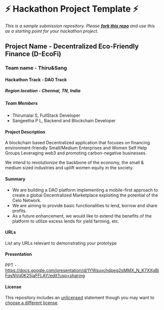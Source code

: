 
# ⚡ Hackathon Project Template ⚡
_This is a sample submission repository.
Please [__fork this repo__](https://help.github.com/articles/fork-a-repo/) and use this as a starting point for your hackathon project._

## Project Name - Decentralized Eco-Friendly Finance (D-EcoFi)
### Team name - Thiru&Sang
#### Hackathon Track - DAO Track

##### Region location - Chennai, TN, India

##### Team Members
- Thirumalai S, FullStack Developer
- Sangeetha P L, Backend and Blockchain Developer

#### Project Description
A blockchain based Decentralized application that focuses on financing 
environment-friendly Small/Medium Enterprises and Women Self Help Groups 
Leveraging web3 and promoting carbon-negative businesses.

We intend to revolutionize the backbone of the economy, the small & 
medium sized industries and uplift women equity in the society.

#### Summary
- We are building a DAO platform implementing a mobile-first approach to create a global 
Decentralized Marketplace exploiting the potential of the Celo Network.
- We are aiming to provide basic functionalities to lend, borrow and share profits. 
- As a future enhancement, we would like to extend the benefits of the platform
to utilize excess lends for yield farming, etc.

#### URLs
List any URLs relevant to demonstrating your prototype

#### Presentation
PPT - https://docs.google.com/presentation/d/1YWsuychdpeg2sMMX_N_K7XXgBiFqsNVq0K25jaFFLAY/edit?usp=sharing

#### License
This repository includes an [unlicensed](http://unlicense.org/) statement though you may want to [choose a different license](https://choosealicense.com/).
